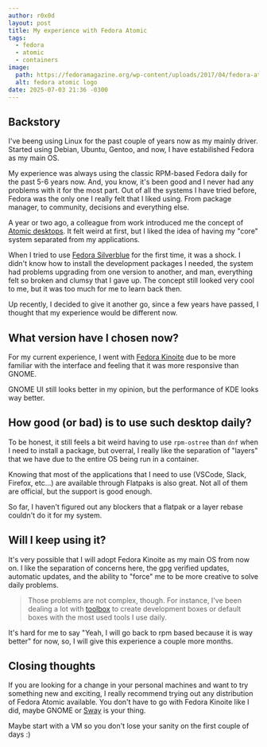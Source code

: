 ```yaml
---
author: r0x0d
layout: post
title: My experience with Fedora Atomic
tags:
  - fedora
  - atomic
  - containers
image:
  path: https://fedoramagazine.org/wp-content/uploads/2017/04/fedora-atomic.png
  alt: fedora atomic logo
date: 2025-07-03 21:36 -0300
---
```

## Backstory

I've beeng using Linux for the past couple of years now as my mainly driver.
Started using Debian, Ubuntu, Gentoo, and now, I have estabilished Fedora as my
main OS.

My experience was always using the classic RPM-based Fedora daily for the past
5-6 years now. And, you know, it's been good and I never had any problems with
it for the most part. Out of all the systems I have tried before, Fedora was
the only one I really felt that I liked using. From package manager, to
community, decisions and everything else.

A year or two ago, a colleague from work introduced me the concept of [Atomic
desktops](https://fedoraproject.org/atomic-desktops/). It felt weird at first,
but I liked the idea of having my "core" system separated from my applications. 

When I tried to use [Fedora
Silverblue](https://fedoraproject.org/atomic-desktops/silverblue/) for the
first time, it was a shock. I didn't know how to install the development
packages I needed, the system had problems upgrading from one version to
another, and man, everything felt so broken and clumsy that I gave up. The
concept still looked very cool to me, but it was too much for me to learn back
then.

Up recently, I decided to give it another go, since a few years have passed, I
thought that my experience would be different now.

## What version have I chosen now?

For my current experience, I went with [Fedora
Kinoite](https://fedoraproject.org/atomic-desktops/kinoite/) due to be more
familiar with the interface and feeling that it was more responsive than GNOME.

GNOME UI still looks better in my opinion, but the performance of KDE looks way
better.

## How good (or bad) is to use such desktop daily?

To be honest, it still feels a bit weird having to use `rpm-ostree` than `dnf`
when I need to install a package, but overral, I really like the separation of
"layers" that we have due to the entire OS being run in a container. 

Knowing that most of the applications that I need to use (VSCode, Slack,
Firefox, etc...) are available through Flatpaks is also great. Not all of them
are official, but the support is good enough.

So far, I haven't figured out any blockers that a flatpak or a layer rebase
couldn't do it for my system.

## Will I keep using it?

It's very possible that I will adopt Fedora Kinoite as my main OS from now on.
I like the separation of concerns here, the gpg verified updates, automatic
updates, and the ability to "force" me to be more creative to solve daily
problems.

> Those problems are not complex, though. For instance, I've been dealing a lot
> with [toolbox](https://github.com/containers/toolbox) to create development
> boxes or default boxes with the most used tools I use daily.

It's hard for me to say "Yeah, I will go back to rpm based because it is way
better" for now, so, I will give this experience a couple more months.

## Closing thoughts

If you are looking for a change in your personal machines and want to try
something new and exciting, I really recommend trying out any distribution of
Fedora Atomic available. You don't have to go with Fedora Kinoite like I did,
maybe GNOME or [Sway](https://fedoraproject.org/atomic-desktops/sway/) is your
thing.

Maybe start with a VM so you don't lose your sanity on the first couple of days
:)